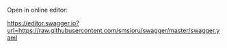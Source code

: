 Open in online editor:

<a href="https://editor.swagger.io?url=https://raw.githubusercontent.com/smsioru/swagger/master/swagger.yaml" target="_blank">https://editor.swagger.io?url=https://raw.githubusercontent.com/smsioru/swagger/master/swagger.yaml</a>
